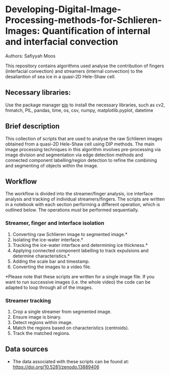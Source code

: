 # Developing-Digital-Image-Processing-methods-for-Schlieren-Images: Quantification of internal and interfacial convection
Authors: Safiyyah Moos

This repository contains algorithms used analyse the contribution of fingers (interfacial convection) and streamers (internal convection) to the desaliantion of sea ice in a quasi-2D Hele-Shaw cell.  

## Necessary libraries:

Use the package manager [pip](https://pip.pypa.io/en/stable/) to install the necessary libraries, such as cv2, fnmatch, PIL, pandas, time, os, csv, numpy, matplotlib.pyplot, datetime

## Brief description
This collection of scripts that are used to analyse the raw Schlieren images obtained from a quasi-2D Hele-Shaw cell using DIP methods. The main image processing techniques in this algorithm involves pre-processing via image division and segmentation via edge detection methods and connected component labelling/region detection to refine the combining and segmenting of objects within the image. 

## Workflow 
The workflow is divided into the streamer/finger analysis, ice interface analysis and tracking of individual streamers/fingers. The scripts are written in a notebook with each section performing a different operation, which is outlined below. The operations must be performed sequentially. 

### Streamer, finger and interface isolation 
1. Converting raw Schlieren image to segmented image.*
2. Isolating the ice-water interface.*
3. Tracking the ice-water interface and determining ice thickness.* 
4. Applying connected component labelling to track expulsions and determine characteristics.* 
5. Adding the scale bar and timestamp.
6. Converting the images to a video file.
   
*Please note that these scripts are written for a single image file. If you want to run successive images (i.e. the whole video) the code can be adapted to loop through all of the images.  

### Streamer tracking 
1. Crop a single streamer from segmented image.
2. Ensure image is binary.
3. Detect regions within image.
4. Match the regions based on characteristics (centroids).
5. Track the matched regions.

## Data sources 
- The data associated with these scripts can be found at: https://doi.org/10.5281/zenodo.13889406
